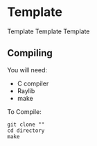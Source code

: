 # Template
Template Template Template

## Compiling

You will need:
* C compiler
* Raylib
* make

To Compile:
```
git clone ""
cd directory
make
```